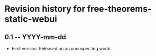 # Revision history for free-theorems-static-webui

## 0.1 -- YYYY-mm-dd

* First version. Released on an unsuspecting world.

